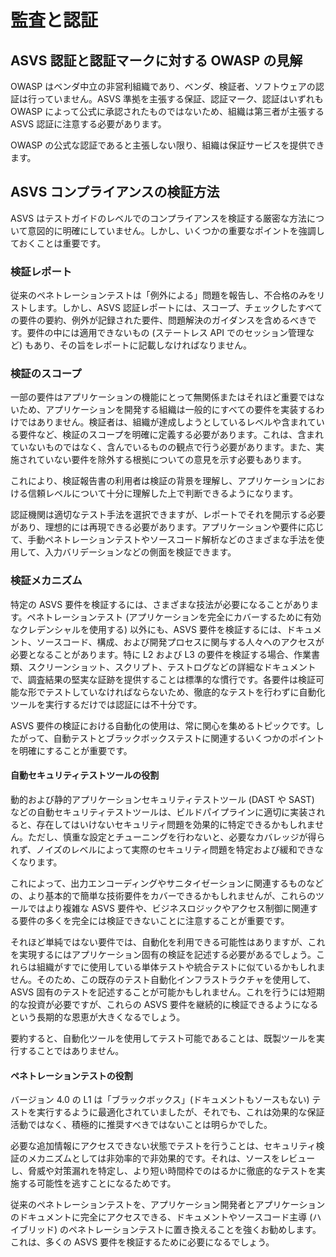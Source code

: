 # 監査と認証

## ASVS 認証と認証マークに対する OWASP の見解

OWASP はベンダ中立の非営利組織であり、ベンダ、検証者、ソフトウェアの認証は行っていません。ASVS 準拠を主張する保証、認証マーク、認証はいずれも OWASP によって公式に承認されたものではないため、組織は第三者が主張する ASVS 認証に注意する必要があります。

OWASP の公式な認証であると主張しない限り、組織は保証サービスを提供できます。

## ASVS コンプライアンスの検証方法

ASVS はテストガイドのレベルでのコンプライアンスを検証する厳密な方法について意図的に明確にしていません。しかし、いくつかの重要なポイントを強調しておくことは重要です。

### 検証レポート

従来のペネトレーションテストは「例外による」問題を報告し、不合格のみをリストします。しかし、ASVS 認証レポートには、スコープ、チェックしたすべての要件の要約、例外が記録された要件、問題解決のガイダンスを含めるべきです。要件の中には適用できないもの (ステートレス API でのセッション管理など) もあり、その旨をレポートに記載しなければなりません。

### 検証のスコープ

一部の要件はアプリケーションの機能にとって無関係またはそれほど重要ではないため、アプリケーションを開発する組織は一般的にすべての要件を実装するわけではありません。検証者は、組織が達成しようとしているレベルや含まれている要件など、検証のスコープを明確に定義する必要があります。これは、含まれていないものではなく、含んでいるものの観点で行う必要があります。また、実施されていない要件を除外する根拠についての意見を示す必要もあります。

これにより、検証報告書の利用者は検証の背景を理解し、アプリケーションにおける信頼レベルについて十分に理解した上で判断できるようになります。

認証機関は適切なテスト手法を選択できますが、レポートでそれを開示する必要があり、理想的には再現できる必要があります。アプリケーションや要件に応じて、手動ペネトレーションテストやソースコード解析などのさまざまな手法を使用して、入力バリデーションなどの側面を検証できます。

### 検証メカニズム

特定の ASVS 要件を検証するには、さまざまな技法が必要になることがあります。ペネトレーションテスト (アプリケーションを完全にカバーするために有効なクレデンシャルを使用する) 以外にも、ASVS 要件を検証するには、ドキュメント、ソースコード、構成、および開発プロセスに関与する人々へのアクセスが必要となることがあります。特に L2 および L3 の要件を検証する場合、作業書類、スクリーンショット、スクリプト、テストログなどの詳細なドキュメントで、調査結果の堅実な証跡を提供することは標準的な慣行です。各要件は検証可能な形でテストしていなければならないため、徹底的なテストを行わずに自動化ツールを実行するだけでは認証には不十分です。

ASVS 要件の検証における自動化の使用は、常に関心を集めるトピックです。したがって、自動テストとブラックボックステストに関連するいくつかのポイントを明確にすることが重要です。

#### 自動セキュリティテストツールの役割

動的および静的アプリケーションセキュリティテストツール (DAST や SAST) などの自動セキュリティテストツールは、ビルドパイプラインに適切に実装されると、存在してはいけないセキュリティ問題を効果的に特定できるかもしれません。ただし、慎重な設定とチューニングを行わないと、必要なカバレッジが得られず、ノイズのレベルによって実際のセキュリティ問題を特定および緩和できなくなります。

これによって、出力エンコーディングやサニタイゼーションに関連するものなどの、より基本的で簡単な技術要件をカバーできるかもしれませんが、これらのツールではより複雑な ASVS 要件や、ビジネスロジックやアクセス制御に関連する要件の多くを完全には検証できないことに注意することが重要です。

それほど単純ではない要件では、自動化を利用できる可能性はありますが、これを実現するにはアプリケーション固有の検証を記述する必要があるでしょう。これらは組織がすでに使用している単体テストや統合テストに似ているかもしれません。そのため、この既存のテスト自動化インフラストラクチャを使用して、ASVS 固有のテストを記述することが可能かもしれません。これを行うには短期的な投資が必要ですが、これらの ASVS 要件を継続的に検証できるようになるという長期的な恩恵が大きくなるでしょう。

要約すると、自動化ツールを使用してテスト可能であることは、既製ツールを実行することではありません。

#### ペネトレーションテストの役割

バージョン 4.0 の L1 は「ブラックボックス」(ドキュメントもソースもない) テストを実行するように最適化されていましたが、それでも、これは効果的な保証活動ではなく、積極的に推奨すべきではないことは明らかでした。

必要な追加情報にアクセスできない状態でテストを行うことは、セキュリティ検証のメカニズムとしては非効率的で非効果的です。それは、ソースをレビューし、脅威や対策漏れを特定し、より短い時間枠でのはるかに徹底的なテストを実施する可能性を逃すことになるためです。

従来のペネトレーションテストを、アプリケーション開発者とアプリケーションのドキュメントに完全にアクセスできる、ドキュメントやソースコード主導 (ハイブリッド) のペネトレーションテストに置き換えることを強くお勧めします。これは、多くの ASVS 要件を検証するために必要になるでしょう。
